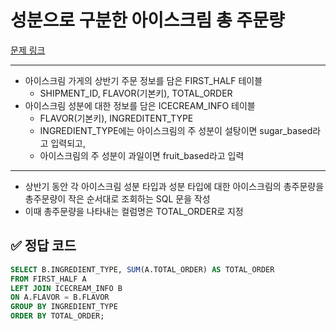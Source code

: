 # 성분으로 구분한 아이스크림 총 주문량

[문제 링크](https://school.programmers.co.kr/learn/courses/30/lessons/133026)

---

- 아이스크림 가게의 상반기 주문 정보를 담은 FIRST_HALF 테이블
  - SHIPMENT_ID, FLAVOR(기본키), TOTAL_ORDER
- 아이스크림 성분에 대한 정보를 담은 ICECREAM_INFO 테이블
  - FLAVOR(기본키), INGREDITENT_TYPE
  - INGREDIENT_TYPE에는 아이스크림의 주 성분이 설탕이면 sugar_based라고 입력되고,
  - 아이스크림의 주 성분이 과일이면 fruit_based라고 입력

---

- 상반기 동안 각 아이스크림 성분 타입과 성분 타입에 대한 아이스크림의 총주문량을 총주문량이 작은 순서대로 조회하는 SQL 문을 작성
- 이때 총주문량을 나타내는 컬럼명은 TOTAL_ORDER로 지정

## ✅ 정답 코드

```sql
SELECT B.INGREDIENT_TYPE, SUM(A.TOTAL_ORDER) AS TOTAL_ORDER
FROM FIRST_HALF A
LEFT JOIN ICECREAM_INFO B
ON A.FLAVOR = B.FLAVOR
GROUP BY INGREDIENT_TYPE
ORDER BY TOTAL_ORDER;
```
